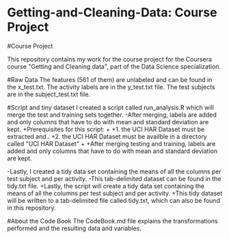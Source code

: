# Getting-and-Cleaning-Data: Course Project
#Course Project

This repository contains my work for the course project for the Coursera course "Getting and Cleaning data", part of the Data Science specialization.

#Raw Data 
 The features (561 of them) are unlabeled and can be found in the x_test.txt. 
 The activity labels are in the y_test.txt file.
 The test subjects are in the subject_test.txt file.
 
#Script and tiny dataset
I created a script called run_analysis.R which will merge the test and training sets together.
-After merging, labels are added and only columns that have to do with mean and standard deviation are kept.
+Prerequisites for this script:
+
+1. the UCI HAR Dataset must be extracted and..
+2. the UCI HAR Dataset must be availble in a directory called "UCI HAR Dataset"
+
+After merging testing and training, labels are added and only columns that have to do with mean and standard deviation are kept.
 
-Lastly, I created a tidy data set containing the means of all the columns per test subject and per activity.
-This tab-delimited dataset can be found in the tidy.txt file.
+Lastly, the script will create a tidy data set containing the means of all the columns per test subject and per activity.
+This tidy dataset will be written to a tab-delimited file called tidy.txt, which can also be found in this repository.
 
#About the Code Book
 The CodeBook.md file explains the transformations performed and the resulting data and variables.
